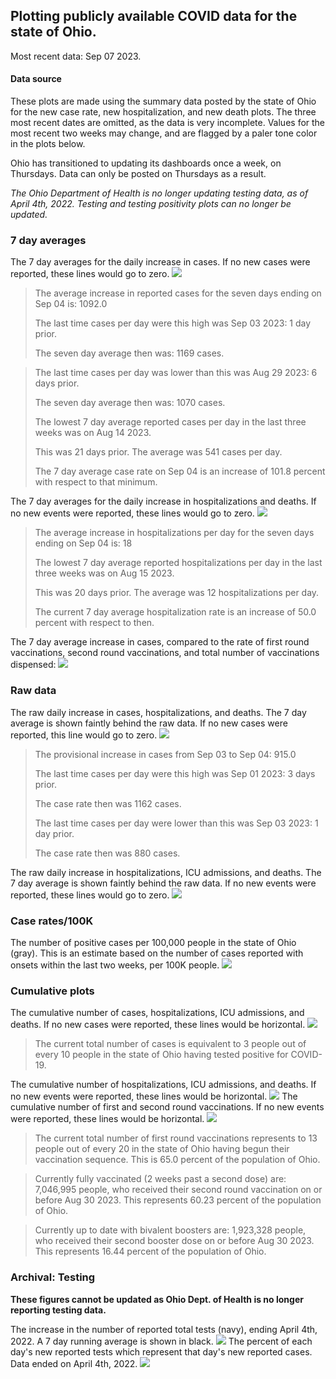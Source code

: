 ## Plotting publicly available COVID data for the state of Ohio. 

Most recent data: Sep 07 2023. 

#### Data source
These plots are made using the summary data posted by the state of Ohio for the new case rate,
    new hospitalization, and new death plots. The three most recent dates are omitted, as the data is very incomplete. Values for the most recent two weeks may change, and are flagged by a paler tone color in the plots below. 

Ohio has transitioned to updating its dashboards once a week, on Thursdays. Data can only be posted on Thursdays as a result. 

*The Ohio Department of Health is no longer updating testing data, as of April 4th, 2022. Testing and testing positivity plots can no longer be updated.* 

### 7 day averages
The 7 day averages for the daily increase in cases. If no new cases were reported, these lines would go to zero.
![](7dayaverage_cases.png)

>The average increase in reported cases for the seven days ending on Sep 04 is: 1092.0
>
>The last time cases per day were this high was Sep 03 2023: 1 day prior.
>
>The seven day average then was: 1169 cases.

>
>The last time cases per day was lower than this was Aug 29 2023: 6 days prior.
>
>The seven day average then was: 1070 cases.
>
>The lowest 7 day average reported cases per day in the last three weeks was on Aug 14 2023.
>
>This was 21 days prior. The average was 541 cases per day.
>
>The 7 day average case rate on Sep 04 is an increase of 101.8 percent with respect to that minimum.

The 7 day averages for the daily increase in hospitalizations and deaths. If no new events were reported, these lines would go to zero.
![](7dayaverage_hospital.png)

>The average increase in hospitalizations per day for the seven days ending on Sep 04 is: 18
>
>The lowest 7 day average reported hospitalizations per day in the last three weeks was on Aug 15 2023.
>
>This was 20 days prior. The average was 12 hospitalizations per day.
>
>The current 7 day average hospitalization rate is an increase of 50.0 percent with respect to then.

The 7 day average increase in cases, compared to the rate of first round vaccinations, second round vaccinations, and total number of vaccinations dispensed:
![](DailyVaccinationsCases.png)

### Raw data
The raw daily increase in cases, hospitalizations, and deaths. The 7 day average is shown faintly behind the raw data. If no new cases were reported, this line would go to zero.
![](DailyCases.png)

>The provisional increase in cases from Sep 03 to Sep 04: 915.0 
>
>The last time cases per day were this high was Sep 01 2023: 3 days prior. 
>
>The case rate then was 1162 cases.
>
>The last time cases per day were lower than this was Sep 03 2023: 1 day prior. 
>
>The case rate then was 880 cases.

The raw daily increase in hospitalizations, ICU admissions, and deaths. The 7 day average is shown faintly behind the raw data. If no new events were reported, these lines would go to zero.
![](DailyHospitalizations.png)

### Case rates/100K 

The number of positive cases per 100,000 people in the state of Ohio (gray). This is an estimate based on the number of cases reported with onsets within the last two weeks, per 100K people.
![](7dayaverage_rate.png)
### Cumulative plots
The cumulative number of cases, hospitalizations, ICU admissions, and deaths. If no new cases were reported, these lines would be horizontal.
![](Cases.png)

>The current total number of cases is equivalent to 3 people out of every 10 people in the state of Ohio having tested positive for COVID-19.

The cumulative number of hospitalizations, ICU admissions, and deaths. If no new events were reported, these lines would be horizontal.
![](Hospitalizations.png)
The cumulative number of first and second round vaccinations. If no new events were reported, these lines would be horizontal.
![](Vaccinations.png)

>The current total number of first round vaccinations represents to 13 people out of every 20 in the state of Ohio having begun their vaccination sequence.
>This is 65.0 percent of the population of Ohio.

>Currently fully vaccinated (2 weeks past a second dose) are: 7,046,995 people, who received their second round vaccination on or before Aug 30 2023.
>This represents 60.23 percent of the population of Ohio.

>Currently up to date with bivalent boosters are: 1,923,328 people, who received their second booster dose on or before Aug 30 2023.
>This represents 16.44 percent of the population of Ohio.

### Archival: Testing
**These figures cannot be updated as Ohio Dept. of Health is no longer reporting testing data.**

The increase in the number of reported total tests (navy), ending April 4th, 2022. A 7 day running average is shown in black.
![](DailyTests.png)
The percent of each day's new reported tests which represent that day's new reported cases. Data ended on April 4th, 2022.
![](percentpositive_tests.png)


